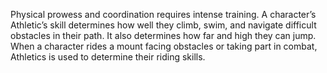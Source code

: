 Physical prowess and coordination requires intense training. A character’s Athletic’s skill determines how well they climb, swim, and navigate difficult obstacles in their path. It also determines how far and high they can jump. When a character rides a mount facing obstacles or taking part in combat, Athletics is used to determine their riding skills.